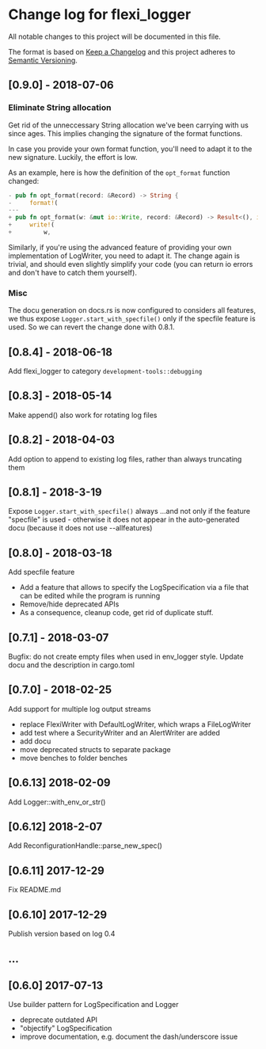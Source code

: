 # Change log for flexi_logger
All notable changes to this project will be documented in this file.

The format is based on [Keep a Changelog](http://keepachangelog.com/en/1.0.0/) and this project adheres to [Semantic Versioning](https://semver.org/spec/v2.0.0.html).

## [0.9.0] - 2018-07-06 
### Eliminate String allocation
Get rid of the unneccessary String allocation we've been 
carrying with us since ages. This implies changing the signature of the format functions.

In case you provide your own format function, you'll need to adapt it to the new signature. 
Luckily, the effort is low.

As an example, here is how the definition of the `opt_format` function changed:
```rust
- pub fn opt_format(record: &Record) -> String {
-     format!(
---
+ pub fn opt_format(w: &mut io::Write, record: &Record) -> Result<(), io::Error> {
+     write!(
+         w,
```

Similarly, if you're using the advanced feature of providing your own implementation of LogWriter, 
you need to adapt it. The change again is trivial, and should even slightly 
simplify your code (you can return io errors and don't have to catch them yourself).

### Misc
The docu generation on docs.rs is now configured to considers all features, we thus 
expose `Logger.start_with_specfile()` only if the specfile feature is used. So we can revert the change done with 0.8.1.

## [0.8.4] - 2018-06-18
Add flexi_logger to category `development-tools::debugging`

## [0.8.3] - 2018-05-14
Make append() also work for rotating log files

## [0.8.2] - 2018-04-03
Add option to append to existing log files, rather than always truncating them

## [0.8.1] - 2018-3-19
Expose `Logger.start_with_specfile()` always
...and not only if the feature "specfile" is used - otherwise it does not appear 
in the auto-generated docu (because it does not use --allfeatures)

## [0.8.0] - 2018-03-18 
Add specfile feature
* Add a feature that allows to specify the LogSpecification via a file 
  that can be edited while the program is running
* Remove/hide deprecated APIs
* As a consequence, cleanup code, get rid of duplicate stuff.

## [0.7.1] - 2018-03-07
Bugfix: do not create empty files when used in env_logger style.
Update docu and the description in cargo.toml

## [0.7.0] - 2018-02-25
Add support for multiple log output streams
- replace FlexiWriter with DefaultLogWriter, which wraps a FileLogWriter
- add test where a SecurityWriter and an AlertWriter are added
- add docu
- move deprecated structs to separate package
- move benches to folder benches

## [0.6.13] 2018-02-09
Add Logger::with_env_or_str()

## [0.6.12] 2018-2-07
Add ReconfigurationHandle::parse_new_spec()

## [0.6.11] 2017-12-29
Fix README.md

## [0.6.10] 2017-12-29
Publish version based on log 0.4

## ...

## [0.6.0] 2017-07-13
Use builder pattern for LogSpecification and Logger
- deprecate outdated API
- "objectify" LogSpecification
- improve documentation, e.g. document the dash/underscore issue
